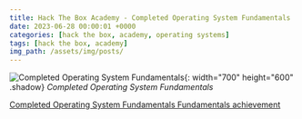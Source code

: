 ```yaml
---
title: Hack The Box Academy - Completed Operating System Fundamentals
date: 2023-06-28 00:00:01 +0000
categories: [hack the box, academy, operating systems]
tags: [hack the box, academy]
img_path: /assets/img/posts/
---
```


![Completed Operating System Fundamentals](htba-completed-operating-system-fundamentals.png){: width="700" height="600" .shadow}
_Completed Operating System Fundamentals_

[Completed Operating System Fundamentals Fundamentals achievement](https://academy.hackthebox.com/achievement/636614/path/20)